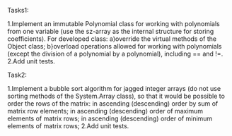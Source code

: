 Tasks1:

1.Implement an immutable Polynomial class for working with polynomials from one variable (use the sz-array as the internal structure for storing coefficients).
For developed class:
a)override the virtual methods of the Object class;
b}overload operations allowed for working with polynomials (except the division of a polynomial by a polynomial), including == and !=.
2.Add unit tests.

Task2:

1.Implement a bubble sort algorithm for jagged integer arrays (do not use sorting methods of the System.Array class), so that it would be possible to order the rows of the matrix:
in ascending (descending) order by sum of matrix row elements;
in ascending (descending) order of maximum elements of matrix rows;
in ascending (descending) order of minimum elements of matrix rows;
2.Add unit tests.
